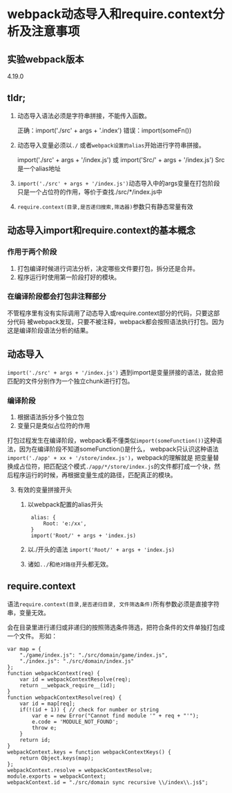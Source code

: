 # webpack动态导入和require.context分析及注意事项

## 实验webpack版本
4.19.0

## tldr;
1. 动态导入语法必须是字符串拼接，不能传入函数。

    正确：import('./src' + args + '.index')
    错误：import(someFn())

2. 动态导入变量必须以`./` 或者`webpack设置的alias`开始进行字符串拼接。

    import('./src' + args + '/index.js')
    或
    import('Src/' + args + '/index.js') Src是一个alias地址

3. `import('./src' + args + '/index.js')`动态导入中的args变量在打包阶段只是一个占位符的作用，等价于查找./src/*/index.js中
4. `require.context(目录,是否递归搜索,筛选器)`参数只有静态常量有效

## 动态导入import和require.context的基本概念
### 作用于两个阶段
1. 打包编译时候进行词法分析，决定哪些文件要打包，拆分还是合并。
2. 程序运行时使用第一阶段打好的模块。

### 在编译阶段都会打包非注释部分
不管程序里有没有实际调用了动态导入或require.context部分的代码，只要这部分代码
被webpack发现，只要不被注释，webpack都会按照语法执行打包。因为这是编译阶段语法分析的结果。

## 动态导入
`import('./src' + args + '/index.js')`
遇到import是变量拼接的语法，就会把匹配的文件分别作为一个独立chunk进行打包。
### 编译阶段
1. 根据语法拆分多个独立包
2. 变量只是类似占位符的作用

打包过程发生在编译阶段，webpack看不懂类似`import(someFunction())`这种语法，因为在编译阶段不知道someFunction()是什么，
webpack只认识这种语法`import('./app' + xx + '/store/index.js')`，webpack的理解就是
把变量替换成占位符，把匹配这个模式`./app/*/store/index.js`的文件都打成一个块，然后程序运行的时候，再根据变量生成的路径，匹配真正的模块。

3. 有效的变量拼接开头
    1. 以webpack配置的alias开头

            alias: {
                Root: 'e:/xx',
            }
            import('Root/' + args + 'index.js)

    2. 以./开头的语法
        `import('Root/' + args + 'index.js)`
    3. 诸如`../`和`绝对路径`开头都无效。

## require.context
语法`require.context(目录,是否递归目录, 文件筛选条件)`所有参数必须是直接字符串，变量无效。

会在目录里进行递归或非递归的按照筛选条件筛选，把符合条件的文件单独打包成一个文件。
形如：

    var map = {
        "./game/index.js": "./src/domain/game/index.js",
        "./index.js": "./src/domain/index.js"
    };
    function webpackContext(req) {
        var id = webpackContextResolve(req);
        return __webpack_require__(id);
    }
    function webpackContextResolve(req) {
        var id = map[req];
        if(!(id + 1)) { // check for number or string
            var e = new Error("Cannot find module '" + req + "'");
            e.code = 'MODULE_NOT_FOUND';
            throw e;
        }
        return id;
    }
    webpackContext.keys = function webpackContextKeys() {
        return Object.keys(map);
    };
    webpackContext.resolve = webpackContextResolve;
    module.exports = webpackContext;
    webpackContext.id = "./src/domain sync recursive \\/index\\.js$";

